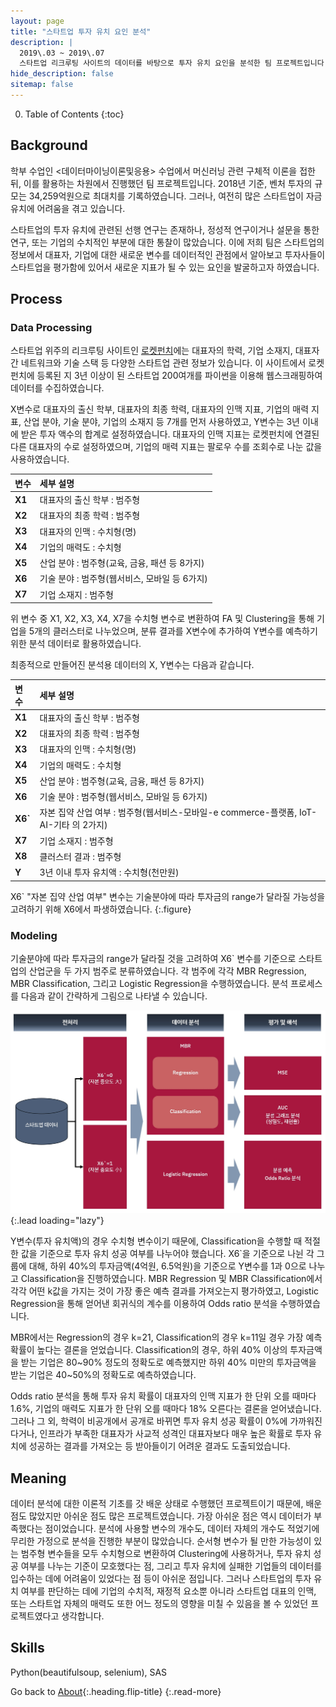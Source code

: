 ```yaml
---
layout: page
title: "스타트업 투자 유치 요인 분석"
description: |
  2019\.03 ~ 2019\.07  
  스타트업 리크루팅 사이트의 데이터를 바탕으로 투자 유치 요인을 분석한 팀 프로젝트입니다.
hide_description: false
sitemap: false
---
```


0. Table of Contents
{:toc}

## Background

학부 수업인 \<데이터마이닝이론및응용\> 수업에서 머신러닝 관련 구체적 이론을 접한 뒤, 이를 활용하는 차원에서 진행했던 팀 프로젝트입니다. 2018년 기준, 벤처 투자의 규모는 34,259억원으로 최대치를 기록하였습니다. 그러나, 여전히 많은 스타트업이 자금 유치에 어려움을 겪고 있습니다.

스타트업의 투자 유치에 관련된 선행 연구는 존재하나, 정성적 연구이거나 설문을 통한 연구, 또는 기업의 수치적인 부분에 대한 통찰이 많았습니다. 이에 저희 팀은 스타트업의 정보에서 대표자, 기업에 대한 새로운 변수를 데이터적인 관점에서 알아보고 투자사들이 스타트업을 평가함에 있어서 새로운 지표가 될 수 있는 요인을 발굴하고자 하였습니다.


## Process

### Data Processing

스타트업 위주의 리크루팅 사이트인 [로켓펀치](https://www.rocketpunch.com/companies)에는 대표자의 학력, 기업 소재지, 대표자 간 네트워크와 기술 스택 등 다양한 스타트업 관련 정보가 있습니다. 이 사이트에서 로켓펀치에 등록된 지 3년 이상이 된 스타트업 200여개를 파이썬을 이용해 웹스크래핑하여 데이터를 수집하였습니다.

X변수로 대표자의 출신 학부, 대표자의 최종 학력, 대표자의 인맥 지표, 기업의 매력 지표, 산업 분야, 기술 분야, 기업의 소재지 등 7개를 먼저 사용하였고, Y변수는 3년 이내에 받은 투자 액수의 합계로 설정하였습니다. 대표자의 인맥 지표는 로켓펀치에 연결된 다른 대표자의 수로 설정하였으며, 기업의 매력 지표는 팔로우 수를 조회수로 나눈 값을 사용하였습니다. 

|**변수**|**세부 설명**|
|:-------|:-------|
|**X1**|대표자의 출신 학부 : 범주형|
|**X2**|대표자의 최종 학력 : 범주형|
|**X3**|대표자의 인맥 : 수치형(명)|
|**X4**|기업의 매력도 : 수치형|
|**X5**|산업 분야 : 범주형(교육, 금융, 패션 등 8가지)|
|**X6**|기술 분야 : 범주형(웹서비스, 모바일 등 6가지)|
|**X7**|기업 소재지 : 범주형|

위 변수 중 X1, X2, X3, X4, X7을 수치형 변수로 변환하여 FA 및 Clustering을 통해 기업을 5개의 클러스터로 나누었으며, 분류 결과를 X변수에 추가하여 Y변수를 예측하기 위한 분석 데이터로 활용하였습니다.

<!-- ![startup-FA image](/assets/img/projects/startup-FA.jpg){width="100" height="200" loading="lazy"} -->
<!-- <p align="center">
  <img width="350" src="/assets/img/projects/startup-FA.jpg">
</p> -->
최종적으로 만들어진 분석용 데이터의 X, Y변수는 다음과 같습니다.

|**변수**|**세부 설명**|
|:-------|:-------|
|**X1**|대표자의 출신 학부 : 범주형|
|**X2**|대표자의 최종 학력 : 범주형|
|**X3**|대표자의 인맥 : 수치형(명)|
|**X4**|기업의 매력도 : 수치형|
|**X5**|산업 분야 : 범주형(교육, 금융, 패션 등 8가지)|
|**X6**|기술 분야 : 범주형(웹서비스, 모바일 등 6가지)|
|**X6`**|자본 집약 산업 여부 : 범주형(웹서비스-모바일-e commerce-플랫폼, IoT-AI-기타 의 2가지)|
|**X7**|기업 소재지 : 범주형|
|**X8**|클러스터 결과 : 범주형|
|**Y**|3년 이내 투자 유치액 : 수치형(천만원)|

X6` "자본 집약 산업 여부" 변수는 기술분야에 따라 투자금의 range가 달라질 가능성을 고려하기 위해 X6에서 파생하였습니다.
{:.figure}


### Modeling

기술분야에 따라 투자금의 range가 달라질 것을 고려하여 X6` 변수를 기준으로 스타트업의 산업군을 두 가지 범주로 분류하였습니다. 각 범주에 각각 MBR Regression, MBR Classification, 그리고 Logistic Regression을 수행하였습니다. 분석 프로세스를 다음과 같이 간략하게 그림으로 나타낼 수 있습니다.

![startup-process-all](/assets/img/projects/startup-process-all.jpg){:.lead loading="lazy"}

Y변수(투자 유치액)의 경우 수치형 변수이기 때문에, Classification을 수행할 때 적절한 값을 기준으로 투자 유치 성공 여부를 나누어야 했습니다. X6`을 기준으로 나뉜 각 그룹에 대해, 하위 40%의 투자금액(4억원, 6.5억원)을 기준으로 Y변수를 1과 0으로 나누고 Classification을 진행하였습니다. MBR Regression 및 MBR Classification에서 각각 어떤 k값을 가지는 것이 가장 좋은 예측 결과를 가져오는지 평가하였고, Logistic Regression을 통해 얻어낸 회귀식의 계수를 이용하여 Odds ratio 분석을 수행하였습니다. 

MBR에서는 Regression의 경우 k=21, Classification의 경우 k=11일 경우 가장 예측 확률이 높다는 결론을 얻었습니다. Classification의 경우, 하위 40% 이상의 투자금액을 받는 기업은 80~90% 정도의 정확도로 예측했지만 하위 40% 미만의 투자금액을 받는 기업은 40~50%의 정확도로 예측하였습니다.

Odds ratio 분석을 통해 투자 유치 확률이 대표자의 인맥 지표가 한 단위 오를 때마다 1.6%, 기업의 매력도 지표가 한 단위 오를 때마다 18% 오른다는 결론을 얻어냈습니다. 그러나 그 외, 학력이 비공개에서 공개로 바뀌면 투자 유치 성공 확률이 0%에 가까워진다거나, 인프라가 부족한 대표자가 사교적 성격인 대표자보다 매우 높은 확률로 투자 유치에 성공하는 결과를 가져오는 등 받아들이기 어려운 결과도 도출되었습니다.


## Meaning

데이터 분석에 대한 이론적 기초를 갓 배운 상태로 수행했던 프로젝트이기 때문에, 배운 점도 많았지만 아쉬운 점도 많은 프로젝트였습니다. 가장 아쉬운 점은 역시 데이터가 부족했다는 점이었습니다. 분석에 사용할 변수의 개수도, 데이터 자체의 개수도 적었기에 무리한 가정으로 분석을 진행한 부분이 많았습니다. 순서형 변수가 될 만한 가능성이 있는 범주형 변수들을 모두 수치형으로 변환하여 Clustering에 사용하거나, 투자 유치 성공 여부를 나누는 기준이 모호했다는 점, 그리고 투자 유치에 실패한 기업들의 데이터를 입수하는 데에 어려움이 있었다는 점 등이 아쉬운 점입니다. 그러나 스타트업의 투자 유치 여부를 판단하는 데에 기업의 수치적, 재정적 요소뿐 아니라 스타트업 대표의 인맥, 또는 스타트업 자체의 매력도 또한 어느 정도의 영향을 미칠 수 있음을 볼 수 있었던 프로젝트였다고 생각합니다.



## Skills

Python(beautifulsoup, selenium), SAS


Go back to [About](about.md){:.heading.flip-title}
{:.read-more}